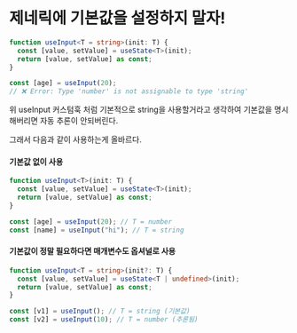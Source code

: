 # 제네릭에 기본값을 설정하지 말자!

```ts
function useInput<T = string>(init: T) {
  const [value, setValue] = useState<T>(init);
  return [value, setValue] as const;
}

const [age] = useInput(20);
// ❌ Error: Type 'number' is not assignable to type 'string'
```

위 useInput 커스텀훅 처럼 기본적으로 string을 사용할거라고 생각하여 기본값을 명시해버리면 자동 추론이 안되버린다.

그래서 다음과 같이 사용하는게 올바르다.

#### 기본값 없이 사용

```ts
function useInput<T>(init: T) {
  const [value, setValue] = useState<T>(init);
  return [value, setValue] as const;
}

const [age] = useInput(20); // T = number
const [name] = useInput("hi"); // T = string
```

#### 기본값이 정말 필요하다면 매개변수도 옵셔널로 사용

```ts
function useInput<T = string>(init?: T) {
  const [value, setValue] = useState<T | undefined>(init);
  return [value, setValue] as const;
}

const [v1] = useInput(); // T = string (기본값)
const [v2] = useInput(10); // T = number (추론됨)
```
